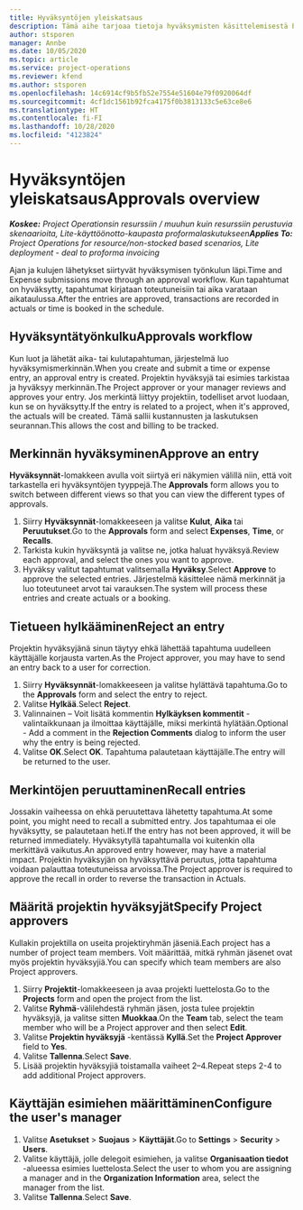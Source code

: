 ```yaml
---
title: Hyväksyntöjen yleiskatsaus
description: Tämä aihe tarjoaa tietoja hyväksymisten käsittelemisestä Project Operationsissa.
author: stsporen
manager: Annbe
ms.date: 10/05/2020
ms.topic: article
ms.service: project-operations
ms.reviewer: kfend
ms.author: stsporen
ms.openlocfilehash: 14c6914cf9b5fb52e7554e51604e79f0920064df
ms.sourcegitcommit: 4cf1dc1561b92fca4175f0b3813133c5e63ce8e6
ms.translationtype: HT
ms.contentlocale: fi-FI
ms.lasthandoff: 10/28/2020
ms.locfileid: "4123824"
---
```

# <a name="approvals-overview"></a><span data-ttu-id="0ad40-103">Hyväksyntöjen yleiskatsaus</span><span class="sxs-lookup"><span data-stu-id="0ad40-103">Approvals overview</span></span>

<span data-ttu-id="0ad40-104">_**Koskee:** Project Operationsin resurssiin / muuhun kuin resurssiin perustuvia skenaarioita, Lite-käyttöönotto-kaupasta proformalaskutukseen_</span><span class="sxs-lookup"><span data-stu-id="0ad40-104">_**Applies To:** Project Operations for resource/non-stocked based scenarios, Lite deployment - deal to proforma invoicing_</span></span>

<span data-ttu-id="0ad40-105">Ajan ja kulujen lähetykset siirtyvät hyväksymisen työnkulun läpi.</span><span class="sxs-lookup"><span data-stu-id="0ad40-105">Time and Expense submissions move through an approval workflow.</span></span> <span data-ttu-id="0ad40-106">Kun tapahtumat on hyväksytty, tapahtumat kirjataan toteutuneisiin tai aika varataan aikataulussa.</span><span class="sxs-lookup"><span data-stu-id="0ad40-106">After the entries are approved, transactions are recorded in actuals or time is booked in the schedule.</span></span>

## <a name="approvals-workflow"></a><span data-ttu-id="0ad40-107">Hyväksyntätyönkulku</span><span class="sxs-lookup"><span data-stu-id="0ad40-107">Approvals workflow</span></span>
<span data-ttu-id="0ad40-108">Kun luot ja lähetät aika- tai kulutapahtuman, järjestelmä luo hyväksymismerkinnän.</span><span class="sxs-lookup"><span data-stu-id="0ad40-108">When you create and submit a time or expense entry, an approval entry is created.</span></span> <span data-ttu-id="0ad40-109">Projektin hyväksyjä tai esimies tarkistaa ja hyväksyy merkinnän.</span><span class="sxs-lookup"><span data-stu-id="0ad40-109">The Project approver or your manager reviews and approves your entry.</span></span> <span data-ttu-id="0ad40-110">Jos merkintä liittyy projektiin, todelliset arvot luodaan, kun se on hyväksytty.</span><span class="sxs-lookup"><span data-stu-id="0ad40-110">If the entry is related to a project, when it's approved, the actuals will be created.</span></span> <span data-ttu-id="0ad40-111">Tämä sallii kustannusten ja laskutuksen seurannan.</span><span class="sxs-lookup"><span data-stu-id="0ad40-111">This allows the cost and billing to be tracked.</span></span> 

## <a name="approve-an-entry"></a><span data-ttu-id="0ad40-112">Merkinnän hyväksyminen</span><span class="sxs-lookup"><span data-stu-id="0ad40-112">Approve an entry</span></span>
<span data-ttu-id="0ad40-113">**Hyväksynnät**-lomakkeen avulla voit siirtyä eri näkymien välillä niin, että voit tarkastella eri hyväksyntöjen tyyppejä.</span><span class="sxs-lookup"><span data-stu-id="0ad40-113">The **Approvals** form allows you to switch between different views so that you can view the different types of approvals.</span></span>
  
1. <span data-ttu-id="0ad40-114">Siirry **Hyväksynnät**-lomakkeeseen ja valitse **Kulut**, **Aika** tai **Peruutukset**.</span><span class="sxs-lookup"><span data-stu-id="0ad40-114">Go to the **Approvals** form and select **Expenses**, **Time**, or **Recalls**.</span></span>
2. <span data-ttu-id="0ad40-115">Tarkista kukin hyväksyntä ja valitse ne, jotka haluat hyväksyä.</span><span class="sxs-lookup"><span data-stu-id="0ad40-115">Review each approval, and select the ones you want to approve.</span></span>
3. <span data-ttu-id="0ad40-116">Hyväksy valitut tapahtumat valitsemalla **Hyväksy**.</span><span class="sxs-lookup"><span data-stu-id="0ad40-116">Select **Approve** to approve the selected entries.</span></span>
<span data-ttu-id="0ad40-117">Järjestelmä käsittelee nämä merkinnät ja luo toteutuneet arvot tai varauksen.</span><span class="sxs-lookup"><span data-stu-id="0ad40-117">The system will process these entries and create actuals or a booking.</span></span>

## <a name="reject-an-entry"></a><span data-ttu-id="0ad40-118">Tietueen hylkääminen</span><span class="sxs-lookup"><span data-stu-id="0ad40-118">Reject an entry</span></span>
<span data-ttu-id="0ad40-119">Projektin hyväksyjänä sinun täytyy ehkä lähettää tapahtuma uudelleen käyttäjälle korjausta varten.</span><span class="sxs-lookup"><span data-stu-id="0ad40-119">As the Project approver, you may have to send an entry back to a user for correction.</span></span>
  
1. <span data-ttu-id="0ad40-120">Siirry **Hyväksynnät**-lomakkeeseen ja valitse hylättävä tapahtuma.</span><span class="sxs-lookup"><span data-stu-id="0ad40-120">Go to the **Approvals** form and select the entry to reject.</span></span> 
2. <span data-ttu-id="0ad40-121">Valitse **Hylkää**.</span><span class="sxs-lookup"><span data-stu-id="0ad40-121">Select **Reject**.</span></span>
3. <span data-ttu-id="0ad40-122">Valinnainen – Voit lisätä kommentin **Hylkäyksen kommentit** -valintaikkunaan ja ilmoittaa käyttäjälle, miksi merkintä hylätään.</span><span class="sxs-lookup"><span data-stu-id="0ad40-122">Optional - Add a comment in the **Rejection Comments** dialog to inform the user why the entry is being rejected.</span></span>
4. <span data-ttu-id="0ad40-123">Valitse **OK**.</span><span class="sxs-lookup"><span data-stu-id="0ad40-123">Select **OK**.</span></span> <span data-ttu-id="0ad40-124">Tapahtuma palautetaan käyttäjälle.</span><span class="sxs-lookup"><span data-stu-id="0ad40-124">The entry will be returned to the user.</span></span>
  
## <a name="recall-entries"></a><span data-ttu-id="0ad40-125">Merkintöjen peruuttaminen</span><span class="sxs-lookup"><span data-stu-id="0ad40-125">Recall entries</span></span>
<span data-ttu-id="0ad40-126">Jossakin vaiheessa on ehkä peruutettava lähetetty tapahtuma.</span><span class="sxs-lookup"><span data-stu-id="0ad40-126">At some point, you might need to recall a submitted entry.</span></span> <span data-ttu-id="0ad40-127">Jos tapahtumaa ei ole hyväksytty, se palautetaan heti.</span><span class="sxs-lookup"><span data-stu-id="0ad40-127">If the entry has not been approved, it will be returned immediately.</span></span> <span data-ttu-id="0ad40-128">Hyväksytyllä tapahtumalla voi kuitenkin olla merkittävä vaikutus.</span><span class="sxs-lookup"><span data-stu-id="0ad40-128">An approved entry however, may have a material impact.</span></span> <span data-ttu-id="0ad40-129">Projektin hyväksyjän on hyväksyttävä peruutus, jotta tapahtuma voidaan palauttaa toteutuneissa arvoissa.</span><span class="sxs-lookup"><span data-stu-id="0ad40-129">The Project approver is required to approve the recall in order to reverse the transaction in Actuals.</span></span>

## <a name="specify-project-approvers"></a><span data-ttu-id="0ad40-130">Määritä projektin hyväksyjät</span><span class="sxs-lookup"><span data-stu-id="0ad40-130">Specify Project approvers</span></span>
<span data-ttu-id="0ad40-131">Kullakin projektilla on useita projektiryhmän jäseniä.</span><span class="sxs-lookup"><span data-stu-id="0ad40-131">Each project has a number of project team members.</span></span> <span data-ttu-id="0ad40-132">Voit määrittää, mitkä ryhmän jäsenet ovat myös projektin hyväksyjiä.</span><span class="sxs-lookup"><span data-stu-id="0ad40-132">You can specify which team members are also Project approvers.</span></span>

1. <span data-ttu-id="0ad40-133">Siirry **Projektit**-lomakkeeseen ja avaa projekti luettelosta.</span><span class="sxs-lookup"><span data-stu-id="0ad40-133">Go to the **Projects** form and open the project from the list.</span></span>
2. <span data-ttu-id="0ad40-134">Valitse **Ryhmä**-välilehdestä ryhmän jäsen, josta tulee projektin hyväksyjä, ja valitse sitten **Muokkaa**.</span><span class="sxs-lookup"><span data-stu-id="0ad40-134">On the **Team** tab, select the team member who will be a Project approver and then select **Edit**.</span></span>
3. <span data-ttu-id="0ad40-135">Valitse **Projektin hyväksyjä** -kentässä **Kyllä**.</span><span class="sxs-lookup"><span data-stu-id="0ad40-135">Set the **Project Approver** field to **Yes**.</span></span>
4. <span data-ttu-id="0ad40-136">Valitse **Tallenna**.</span><span class="sxs-lookup"><span data-stu-id="0ad40-136">Select **Save**.</span></span>
5. <span data-ttu-id="0ad40-137">Lisää projektin hyväksyjiä toistamalla vaiheet 2–4.</span><span class="sxs-lookup"><span data-stu-id="0ad40-137">Repeat steps 2-4 to add additional Project approvers.</span></span>

## <a name="configure-the-users-manager"></a><span data-ttu-id="0ad40-138">Käyttäjän esimiehen määrittäminen</span><span class="sxs-lookup"><span data-stu-id="0ad40-138">Configure the user's manager</span></span>

1. <span data-ttu-id="0ad40-139">Valitse **Asetukset** > **Suojaus** > **Käyttäjät**.</span><span class="sxs-lookup"><span data-stu-id="0ad40-139">Go to **Settings** > **Security** > **Users**.</span></span>
2. <span data-ttu-id="0ad40-140">Valitse käyttäjä, jolle delegoit esimiehen, ja valitse **Organisaation tiedot** -alueessa esimies luettelosta.</span><span class="sxs-lookup"><span data-stu-id="0ad40-140">Select the user to whom you are assigning a manager and in the **Organization Information** area, select the manager from the list.</span></span> 
3. <span data-ttu-id="0ad40-141">Valitse **Tallenna**.</span><span class="sxs-lookup"><span data-stu-id="0ad40-141">Select **Save**.</span></span>


